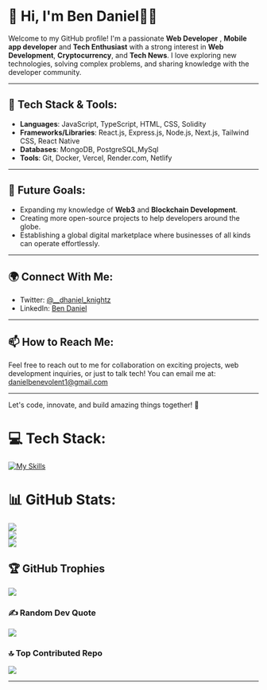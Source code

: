# 👋 Hi, I'm Ben Daniel👨‍💻

 Welcome to my GitHub profile! I'm a passionate **Web Developer** , **Mobile app developer** and **Tech Enthusiast** with a strong interest in **Web Development**, **Cryptocurrency**, and **Tech News**. I love exploring new technologies, solving complex problems, and sharing knowledge with the developer community.
 
 ---
 
 ## 🔧 Tech Stack & Tools:
 - **Languages**: JavaScript, TypeScript, HTML, CSS, Solidity
 - **Frameworks/Libraries**: React.js, Express.js, Node.js, Next.js, Tailwind CSS, React Native
 - **Databases**: MongoDB, PostgreSQL,MySql
 - **Tools**: Git, Docker, Vercel, Render.com, Netlify
 
 ---

 ## 🎯 Future Goals:
 - Expanding my knowledge of **Web3** and **Blockchain Development**.
 - Creating more open-source projects to help developers around the globe.
 - Establishing a global digital marketplace where businesses of all kinds can operate effortlessly.

 ---
 
 ## 🌍 Connect With Me:
 - Twitter: [@__dhaniel_knightz](https://x.com/dhaniel_knightz)
 - LinkedIn: [Ben Daniel](https://linkedin.com/in/ben-daniel-671883271)
 
 ---
 
 ## 📫 How to Reach Me:
 Feel free to reach out to me for collaboration on exciting projects, web development inquiries, or just to talk tech! You can email me at: [danielbenevolent1@gmail.com](danielbenevolent1@gmail.com)
 
 ---
 
 Let's code, innovate, and build amazing things together! 🚀




# 💻 Tech Stack:
[![My Skills](https://skillicons.dev/icons?i=js,html,css,express,react,nodejs,nextjs,mongodb,vue,solidity,sass,typescript,tailwind,python,git,fastapi,redux,firebase,mysql,reactnative)](https://skillicons.dev)
# 📊 GitHub Stats:
![](https://github-readme-stats.vercel.app/api?username=Dhanielgeek&theme=dark&hide_border=false&include_all_commits=false&count_private=false)<br/>
![](https://github-readme-streak-stats.herokuapp.com/?user=Dhanielgeek&theme=dark&hide_border=false)<br/>
![](https://github-readme-stats.vercel.app/api/top-langs/?username=Dhanielgeek&theme=dark&hide_border=false&include_all_commits=false&count_private=false&layout=compact)

## 🏆 GitHub Trophies
![](https://github-profile-trophy.vercel.app/?username=Dhanielgeek&theme=radical&no-frame=false&no-bg=false&margin-w=4)

### ✍️ Random Dev Quote
![](https://quotes-github-readme.vercel.app/api?type=horizontal&theme=radical)

### 🔝 Top Contributed Repo
![](https://github-contributor-stats.vercel.app/api?username=Dhanielgeek&limit=5&theme=dark&combine_all_yearly_contributions=true)

---

<!-- Proudly created with GPRM ( https://gprm.itsvg.in ) -->


